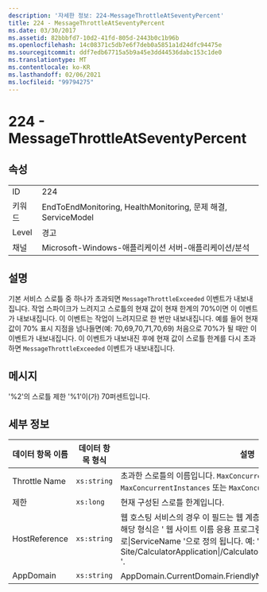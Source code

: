 ```yaml
---
description: '자세한 정보: 224-MessageThrottleAtSeventyPercent'
title: 224 - MessageThrottleAtSeventyPercent
ms.date: 03/30/2017
ms.assetid: 82bbbfd7-10d2-41fd-805d-2443b0c1b96b
ms.openlocfilehash: 14c08371c5db7e6f7deb0a5851a1d24dfc94475e
ms.sourcegitcommit: ddf7edb67715a5b9a45e3dd44536dabc153c1de0
ms.translationtype: MT
ms.contentlocale: ko-KR
ms.lasthandoff: 02/06/2021
ms.locfileid: "99794275"
---
```

# <a name="224---messagethrottleatseventypercent"></a>224 - MessageThrottleAtSeventyPercent

## <a name="properties"></a>속성  
  
|||  
|-|-|  
|ID|224|  
|키워드|EndToEndMonitoring, HealthMonitoring, 문제 해결, ServiceModel|  
|Level|경고|  
|채널|Microsoft-Windows-애플리케이션 서버-애플리케이션/분석|  
  
## <a name="description"></a>설명  

 기본 서비스 스로틀 중 하나가 초과되면 `MessageThrottleExceeded` 이벤트가 내보내집니다. 작업 스파이크가 느려지고 스로틀의 현재 값이 현재 한계의 70%이면 이 이벤트가 내보내집니다. 이 이벤트는 작업이 느려지므로 한 번만 내보내집니다. 예를 들어 현재 값이 70% 표시 지점을 넘나들면(예: 70,69,70,71,70,69) 처음으로 70%가 될 때만 이 이벤트가 내보내집니다. 이 이벤트가 내보내진 후에 현재 값이 스로틀 한계를 다시 초과하면 `MessageThrottleExceeded` 이벤트가 내보내집니다.  
  
## <a name="message"></a>메시지  

 '%2'의 스로틀 제한 '%1'이(가) 70퍼센트입니다.  
  
## <a name="details"></a>세부 정보  
  
|데이터 항목 이름|데이터 항목 형식|설명|  
|--------------------|--------------------|-----------------|  
|Throttle Name|`xs:string`|초과한 스로틀의 이름입니다. `MaxConcurrentCalls`, `MaxConcurrentInstances` 또는 `MaxConcurrentSessions` 중 하나입니다.|  
|제한|`xs:long`|현재 구성된 스로틀 한계입니다.|  
|HostReference|`xs:string`|웹 호스팅 서비스의 경우 이 필드는 웹 계층의 서비스를 고유하게 식별합니다. 해당 형식은 ' 웹 사이트 이름 응용 프로그램 가상 경로&#124;서비스 가상 경로&#124;ServiceName '으로 정의 됩니다. 예: ' Default Web Site/CalculatorApplication&#124;/CalculatorService.svc&#124;CalculatorService '.|  
|AppDomain|`xs:string`|AppDomain.CurrentDomain.FriendlyName에서 반환되는 문자열입니다.|
